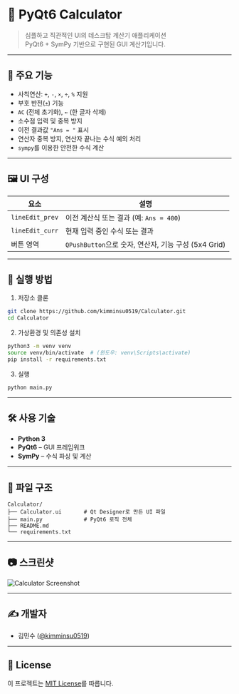 # 🧮 PyQt6 Calculator

> 심플하고 직관적인 UI의 데스크탑 계산기 애플리케이션  
> PyQt6 + SymPy 기반으로 구현된 GUI 계산기입니다.

---

## 📌 주요 기능

- 사칙연산: `+`, `-`, `×`, `÷`, `%` 지원
- 부호 반전(`±`) 기능
- `AC` (전체 초기화), `←` (한 글자 삭제)
- 소수점 입력 및 중복 방지
- 이전 결과값 `"Ans = "` 표시
- 연산자 중복 방지, 연산자 끝나는 수식 예외 처리
- `sympy`를 이용한 안전한 수식 계산

---

## 🖼️ UI 구성

| 요소 | 설명 |
|------|------|
| `lineEdit_prev` | 이전 계산식 또는 결과 (예: `Ans = 400`) |
| `lineEdit_curr` | 현재 입력 중인 수식 또는 결과 |
| 버튼 영역 | `QPushButton`으로 숫자, 연산자, 기능 구성 (5x4 Grid) |

---

## 🚀 실행 방법

1. 저장소 클론
```bash
git clone https://github.com/kimminsu0519/Calculator.git
cd Calculator
```

2. 가상환경 및 의존성 설치
```bash
python3 -m venv venv
source venv/bin/activate  # (윈도우: venv\Scripts\activate)
pip install -r requirements.txt
```

3. 실행
```bash
python main.py
```

---

## 🛠️ 사용 기술

- **Python 3**
- **PyQt6** – GUI 프레임워크
- **SymPy** – 수식 파싱 및 계산

---

## 📁 파일 구조

```
Calculator/
├── Calculator.ui       # Qt Designer로 만든 UI 파일
├── main.py             # PyQt6 로직 전체
├── README.md
└── requirements.txt
```

---

## 📷 스크린샷

![Calculator Screenshot](./screenshot.png)

---

## ✍️ 개발자

- 김민수 ([@kimminsu0519](https://github.com/kimminsu0519))

---

## 📝 License

이 프로젝트는 [MIT License](LICENSE)를 따릅니다.